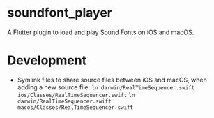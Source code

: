 # soundfont_player

A Flutter plugin to load and play Sound Fonts on iOS and macOS.

# Development

- Symlink files to share source files between iOS and macOS, when adding a new source file:
`ln darwin/RealTimeSequencer.swift ios/Classes/RealTimeSequencer.swift`
`ln darwin/RealTimeSequencer.swift macos/Classes/RealTimeSequencer.swift`

